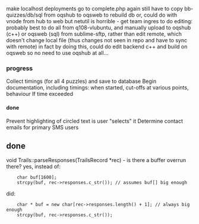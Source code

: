 
make localhost deployments go to complete.php again
still have to copy bb-quizzes/db/sql from oqshub to oqsweb to rebuild db
or, could do with vnode from hub to web
but netutil is horrible - get team ingres to do
editing:
probably best to do all from q108-vlubuntu, and manually upload to oqshub (c++) or oqsweb (sql) from sublime-sftp, rather than edit remote, which doesn't change local file (thus changes not seen in repo and have to sync with remote)
in fact by doing this, could do edit backend c++ and build on oqsweb so no need to use oqshub at all...

### progress

Collect timings (for all 4 puzzles) and save to database
Begin documentation, including timings: when started,  cut-offs at various points, behaviour If time exceeded

#### done

Prevent highlighting of circled text is user "selects" it
Determine contact emails for primary SMS users

## done



void Trails::parseResponses(TrailsRecord *rec) - is there a buffer overrun there? yes, instead of:

        char buf[1600];
        strcpy(buf, rec->responses.c_str()); // assumes buf[] big enough

did:

        char * buf = new char[rec->responses.length() + 1]; // always big enough
        strcpy(buf, rec->responses.c_str());